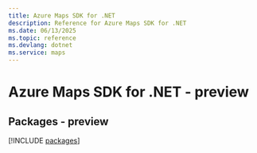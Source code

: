 ```yaml
---
title: Azure Maps SDK for .NET
description: Reference for Azure Maps SDK for .NET
ms.date: 06/13/2025
ms.topic: reference
ms.devlang: dotnet
ms.service: maps
---
```

# Azure Maps SDK for .NET - preview
## Packages - preview
[!INCLUDE [packages](maps-index.md)]